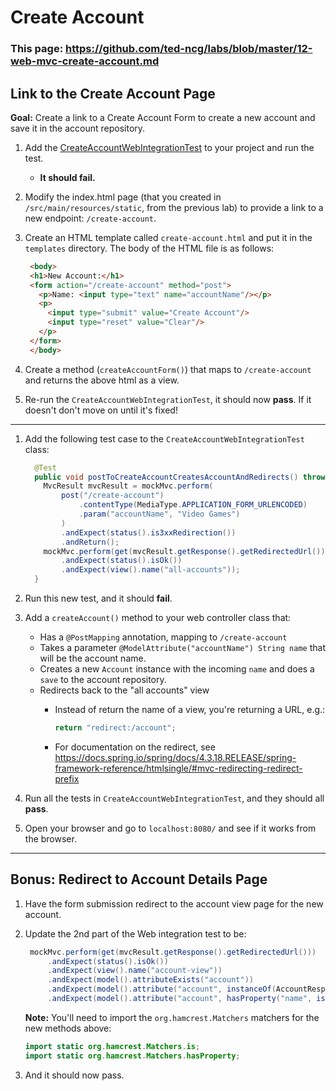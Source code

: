 # Create Account

### This page: https://github.com/ted-ncg/labs/blob/master/12-web-mvc-create-account.md

## Link to the Create Account Page

**Goal:** Create a link to a Create Account Form to create a new account and save it in the account repository.

1. Add the [CreateAccountWebIntegrationTest](https://github.com/ted-ncg/labs/blob/master/CreateAccountWebIntegrationTest.java) to your project and run the test. 

   * **It should fail.**

1. Modify the index.html page (that you created in `/src/main/resources/static`, from the previous lab) to provide a link to a new endpoint: `/create-account`.

1. Create an HTML template called `create-account.html` and put it in the `templates` directory.
   The body of the HTML file is as follows:
   
   ```html
    <body>
    <h1>New Account:</h1>
    <form action="/create-account" method="post">
      <p>Name: <input type="text" name="accountName"/></p>
      <p>
        <input type="submit" value="Create Account"/> 
        <input type="reset" value="Clear"/>
      </p>
    </form>
    </body>
   ```

1. Create a method (`createAccountForm()`) that maps to `/create-account` and returns the above html as a view.

1. Re-run the `CreateAccountWebIntegrationTest`, it should now **pass**.
   If it doesn't don't move on until it's fixed!

----

1. Add the following test case to the `CreateAccountWebIntegrationTest` class:

    ```java
      @Test
      public void postToCreateAccountCreatesAccountAndRedirects() throws Exception {
        MvcResult mvcResult = mockMvc.perform(
            post("/create-account")
                .contentType(MediaType.APPLICATION_FORM_URLENCODED)
                .param("accountName", "Video Games")
            )
            .andExpect(status().is3xxRedirection())
            .andReturn();
        mockMvc.perform(get(mvcResult.getResponse().getRedirectedUrl()))
            .andExpect(status().isOk())
            .andExpect(view().name("all-accounts"));
      }
    ```

1. Run this new test, and it should **fail**. 

1. Add a `createAccount()` method to your web controller class that:

    * Has a `@PostMapping` annotation, mapping to `/create-account`
    * Takes a parameter `@ModelAttribute("accountName") String name` that will be the account name.
    * Creates a new `Account` instance with the incoming `name` and does a `save` to the account repository.
    * Redirects back to the "all accounts" view
        * Instead of return the name of a view, you're returning a URL, e.g.:
        
          ```java
          return "redirect:/account";
          ```

        * For documentation on the redirect, see https://docs.spring.io/spring/docs/4.3.18.RELEASE/spring-framework-reference/htmlsingle/#mvc-redirecting-redirect-prefix

1. Run all the tests in `CreateAccountWebIntegrationTest`, and they should all **pass**.

1. Open your browser and go to `localhost:8080/` and see if it works from the browser.

----

## Bonus: Redirect to Account Details Page

1. Have the form submission redirect to the account view page for the new account.

1. Update the 2nd part of the Web integration test to be:

   ```java
    mockMvc.perform(get(mvcResult.getResponse().getRedirectedUrl()))
        .andExpect(status().isOk())
        .andExpect(view().name("account-view"))
        .andExpect(model().attributeExists("account"))
        .andExpect(model().attribute("account", instanceOf(AccountResponse.class)))
        .andExpect(model().attribute("account", hasProperty("name", is("Video Games"))));
   ```

   **Note:** You'll need to import the `org.hamcrest.Matchers` matchers for the new methods above:
   
      ```java
      import static org.hamcrest.Matchers.is;
      import static org.hamcrest.Matchers.hasProperty;
      ```

1. And it should now pass.